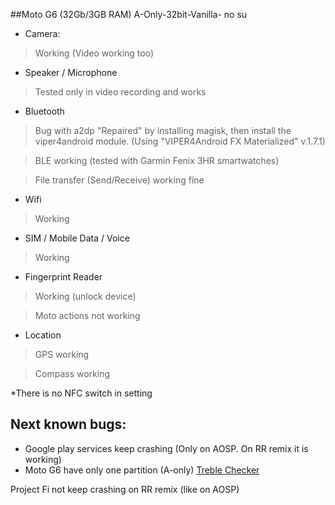 ##Moto G6 (32Gb/3GB RAM)
A-Only-32bit-Vanilla- no su

* Camera:
> Working (Video working too)

* Speaker / Microphone
> Tested only in video recording and works

* Bluetooth
> Bug with a2dp
"Repaired" by installing magisk, then install the viper4android module. (Using "VIPER4Android FX Materialized" v.1.7.1)

> BLE working (tested with Garmin Fenix 3HR smartwatches)

> File transfer (Send/Receive) working fine

* Wifi
> Working

* SIM / Mobile Data / Voice
> Working

* Fingerprint Reader
> Working (unlock device)

> Moto actions not working

* Location
> GPS working

> Compass working


*There is no NFC switch in setting

## Next known bugs:
* Google play services keep crashing (Only on AOSP. On RR remix it is working)
* Moto G6 have only one partition (A-only)
[Treble Checker](https://drive.google.com/open?id=1nO3aStuZ7dY03Vdxkn2y6f1t5FO5cAfg)

Project Fi not keep crashing on RR remix (like on AOSP)
